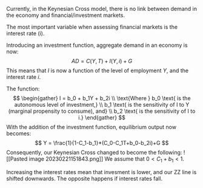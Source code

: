 Currently, in the Keynesian Cross model, there is no link between demand in the economy and financial/investment markets.

The most important variable when assessing financial markets is the interest rate (i).

Introducing an investment function, aggregate demand in an economy is now:
$$
AD = C(Y,T) + I(Y,i) + G
$$
This means that *I* is now a function of the level of employment *Y*, and the interest rate *i*.

The function:
$$
\begin{gather}
I = b_0 + b_1Y + b_2i \\
\text{Where } b_0 \text{ is the autonomous level of investment,} \\
b_1 \text{ is the sensitivity of I to Y (marginal propensity to consume), and} \\
b_2 \text{ is the sensitivity of I to i.}
\end{gather}
$$
With the addition of the investment function, equilibrium output now becomes:
$$
Y = \frac{1}{1-C_1-b_1}*(C_0-C_1T+b_0-b_2i)+G
$$
Consequently, our Keynesian Cross changed to become the following:
![[Pasted image 20230221151843.png]]
We assume that $0 < C_1+b_1 < 1$.

Increasing the interest rates mean that invesment is lower, and our ZZ line is shifted downwards. The opposite happens if interest rates fall.
